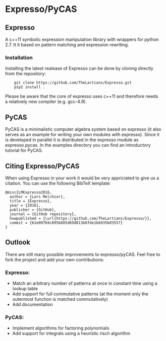 # Expresso/PyCAS

## Expresso
A c++11 symbolic expression manipulation library with wrappers for python 2.7. It it based on pattern matching and expression rewriting.

### Installation
Installing the latest realease of Expresso can be done by cloning directly from the repository:

        git clone https://github.com/TheLartians/Expresso.git
        pip2 install .

Please be aware that the core of expresso uses c++11 and therefore needs a relatively new compiler (e.g. gcc-4.9).

## PyCAS
PyCAS is a minimalistic computer algebra system based on expresso (it also serves as an example for writing your own modules with expresso). Since it is developed in parallel it is distributed in the expresso module as expresso.pycas. In the examples directory you can find an introductory tutorial for PyCAS.

## Citing Expresso/PyCAS
When using Expresso in your work it would be very appriciated to give us a citation. You can use the following BibTeX template:

    @misc{LMExpresso2016,
      author = {Lars Melchior},
      title = {Expresso},
      year = {2016},
      publisher = {GitHub},
      journal = {GitHub repository},
      howpublished = {\url{https://github.com/TheLartians/Expresso/}},
      commit = {61e097b9c895b885d69d813b8fde1bb935b03557}
    }
## Outlook
There are still many possible improvements to expresso/pyCAS. Feel free to fork the project and add your own contributions:

### Expresso:
- Match an arbitrary number of patterns at once in constant time using a lookup table
- Add support for full commutative patterns (at the moment only the outermost function is matched commutatively)
- Add documentation

### PyCAS:
- Implement algorithms for factoring polynomials
- Add support for integrals using a heuristic risch algorithm 
